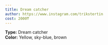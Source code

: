 ```yaml
---
title: Dream catcher
author: https://www.instagram.com/trikstertin
cost: 2000₸
---
```

**Type:** Dream catcher  
**Color:** Yellow, sky-blue, brown  